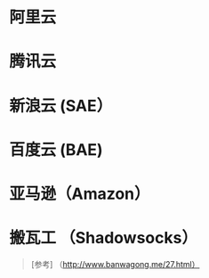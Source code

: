 # 阿里云 

# 腾讯云

# 新浪云 (SAE）

# 百度云 (BAE)

# 亚马逊（Amazon）

# 搬瓦工 （Shadowsocks）
  > [参考] （http://www.banwagong.me/27.html）
